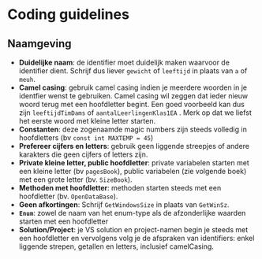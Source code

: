 #  Coding guidelines

## Naamgeving

* **Duidelijke naam**: de identifier moet duidelijk maken waarvoor de identifier dient. Schrijf dus liever ``gewicht`` of ``leeftijd`` in plaats van ``a`` of ``meuh``. 
* **Camel casing**: gebruik camel casing indien je meerdere woorden in je identfier wenst te gebruiken. Camel casing wil zeggen dat ieder nieuw woord terug met een hoofdletter begint. Een goed voorbeeld kan dus zijn ``leeftijdTimDams`` of ``aantalLeerlingenKlas1EA`` . Merk op dat we liefst het eerste woord met kleine letter starten.
* **Constanten**: deze zogenaamde magic numbers zijn steeds volledig in hoofdletters (bv ``const int MAXTEMP = 45``)
* **Prefereer cijfers en letters**: gebruik geen liggende streepjes of andere karakters die geen cijfers of letters zijn.
* **Private kleine letter, public hoofdletter**: private variabelen starten met een kleine letter (bv ``pagesBook``), public variabelen (zie volgende boek) met een grote letter (bv. ``SizeBook``).
* **Methoden met hoofdletter**: methoden starten steeds met een hoofdletter (bv. ``OpenDataBase``).
* **Geen afkortingen**: Schrijf ``GetWindowsSize`` in plaats van ``GetWinSz``.
* **``Enum``**: zowel de naam van het enum-type als de afzonderlijke waarden starten met een hoofdletter
* **Solution/Project**: je VS solution en project-namen begin je steeds met een hoofdletter en vervolgens volg je de afspraken van identifiers: enkel liggende strepen, getallen en letters, inclusief camelCasing.

<!--https://www.dofactory.com/csharp-coding-standards-->